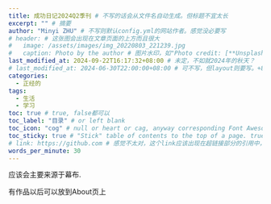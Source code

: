 ```yaml
---
title: 成功日记2024Q2季刊 # 不写的话会从文件名自动生成。但标题不宜太长
excerpt: "" # 摘要
author: "Minyi ZHU" # 不写则默认config.yml的网站作者。感觉没必要写
# header: # 这张图会出现在文章页面的上方而且很大
#   image: /assets/images/img_20220803_221239.jpg
#   caption: Photo by the author # 图片水印，如"Photo credit: [**Unsplash**](https://unsplash.com)"
last_modified_at: 2024-09-22T16:17:32+08:00 # 未定，不如就2024年的秋天？
# last_modified_at: 2024-06-30T22:00:00+08:00 # 可不写，但layout则要写。+8是东八区
categories: 
  - 正经的
tags:
  - 生活
  - 学习
toc: true # true, false都可以
toc_label: "目录" # or left blank
toc_icon: "cog" # null or heart or cag, anyway corresponding Font Awesome icon name (without fa prefix)
toc_sticky: true # "Stick" table of contents to the top of a page. true: toc floats. false: toc fixed
# link: https://github.com # 感觉不太对，这个link应该出现在超链接部分的引用中，但是试验后发现会变成文章标题的url，所以注释掉了
words_per_minute: 30
---
```


应该会主要来源于幕布.

有作品以后可以放到About页上